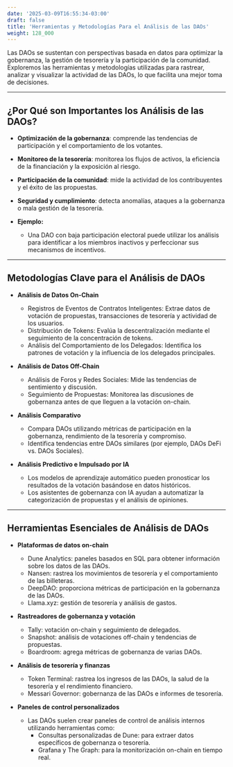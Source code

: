 ```yaml
---
date: '2025-03-09T16:55:34-03:00'
draft: false
title: 'Herramientas y Metodologías Para el Análisis de las DAOs'
weight: 128_000
---
```


Las DAOs se sustentan con perspectivas basada en datos para optimizar la gobernanza, la gestión de tesorería y la participación de la comunidad. Exploremos las herramientas y metodologías utilizadas para rastrear, analizar y visualizar la actividad de las DAOs, lo que facilita una mejor toma de decisiones.

---

## **¿Por Qué son Importantes los Análisis de las DAOs?**

- **Optimización de la gobernanza**: comprende las tendencias de participación y el comportamiento de los votantes.
- **Monitoreo de la tesorería**: monitorea los flujos de activos, la eficiencia de la financiación y la exposición al riesgo.
- **Participación de la comunidad**: mide la actividad de los contribuyentes y el éxito de las propuestas.
- **Seguridad y cumplimiento**: detecta anomalías, ataques a la gobernanza o mala gestión de la tesorería.

- **Ejemplo:**
  - Una DAO con baja participación electoral puede utilizar los análisis para identificar a los miembros inactivos y perfeccionar sus mecanismos de incentivos.

---

## **Metodologías Clave para el Análisis de DAOs**

- **Análisis de Datos On-Chain**
  - Registros de Eventos de Contratos Inteligentes: Extrae datos de votación de propuestas, transacciones de tesorería y actividad de los usuarios.
  - Distribución de Tokens: Evalúa la descentralización mediante el seguimiento de la concentración de tokens.
  - Análisis del Comportamiento de los Delegados: Identifica los patrones de votación y la influencia de los delegados principales.

- **Análisis de Datos Off-Chain**
  - Análisis de Foros y Redes Sociales: Mide las tendencias de sentimiento y discusión.
  - Seguimiento de Propuestas: Monitorea las discusiones de gobernanza antes de que lleguen a la votación on-chain.

- **Análisis Comparativo**
  - Compara DAOs utilizando métricas de participación en la gobernanza, rendimiento de la tesorería y compromiso.
  - Identifica tendencias entre DAOs similares (por ejemplo, DAOs DeFi vs. DAOs Sociales).

- **Análisis Predictivo e Impulsado por IA**
  - Los modelos de aprendizaje automático pueden pronosticar los resultados de la votación basándose en datos históricos. 
  - Los asistentes de gobernanza con IA ayudan a automatizar la categorización de propuestas y el análisis de opiniones.

---

## **Herramientas Esenciales de Análisis de DAOs**

- **Plataformas de datos on-chain**
  - Dune Analytics: paneles basados ​​en SQL para obtener información sobre los datos de las DAOs.
  - Nansen: rastrea los movimientos de tesorería y el comportamiento de las billeteras.
  - DeepDAO: proporciona métricas de participación en la gobernanza de las DAOs.
  - Llama.xyz: gestión de tesorería y análisis de gastos.

- **Rastreadores de gobernanza y votación**
  - Tally: votación on-chain y seguimiento de delegados.
  - Snapshot: análisis de votaciones off-chain y tendencias de propuestas.
  - Boardroom: agrega métricas de gobernanza de varias DAOs.

- **Análisis de tesorería y finanzas**
  - Token Terminal: rastrea los ingresos de las DAOs, la salud de la tesorería y el rendimiento financiero.
  - Messari Governor: gobernanza de las DAOs e informes de tesorería.

- **Paneles de control personalizados**
  - Las DAOs suelen crear paneles de control de análisis internos utilizando herramientas como:
    - Consultas personalizadas de Dune: para extraer datos específicos de gobernanza o tesorería.
    - Grafana y The Graph: para la monitorización on-chain en tiempo real.